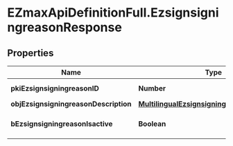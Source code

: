 # EZmaxApiDefinitionFull.EzsignsigningreasonResponse

## Properties

Name | Type | Description | Notes
------------ | ------------- | ------------- | -------------
**pkiEzsignsigningreasonID** | **Number** | The unique ID of the Ezsignsigningreason | 
**objEzsignsigningreasonDescription** | [**MultilingualEzsignsigningreasonDescription**](MultilingualEzsignsigningreasonDescription.md) |  | 
**bEzsignsigningreasonIsactive** | **Boolean** | Whether the ezsignsigningreason is active or not | 


